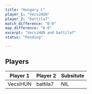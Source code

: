 ```yaml
---
title: "Hungary C"
player_1: "VecsiHUN"
player_2: "battila7"
match_difference: "0-0"
map_difference: "0-0"
excerpt: "VecsiHUN and battila7"
status: "Pending"

---
```

## Players

| Player 1 | Player 2 | Subsitute |
| -- | -- | -- |
| VecsiHUN | battila7 | NIL |
